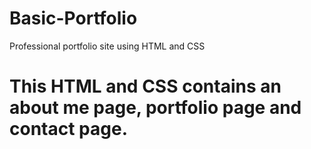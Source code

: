 # Basic-Portfolio
 Professional portfolio site using HTML and CSS

# This HTML and CSS contains an about me page, portfolio page and contact page.